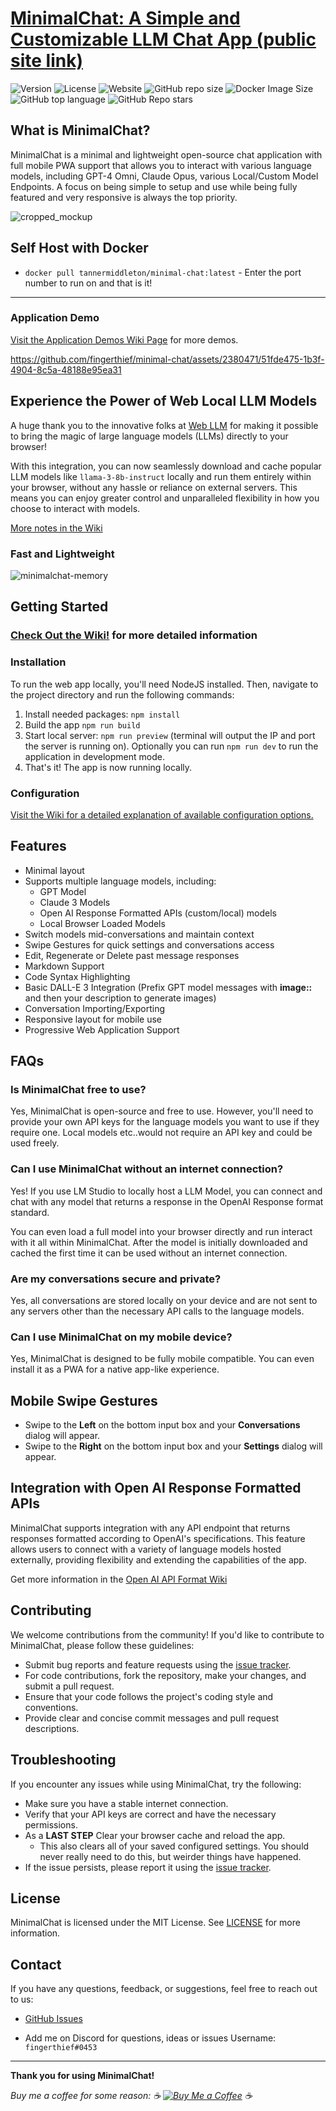 # [**MinimalChat: A Simple and Customizable LLM Chat App (public site link)**](https://minimalchat.app)

![Version](https://img.shields.io/badge/version-6.2.1-blue)
![License](https://img.shields.io/badge/license-MIT-green)
![Website](https://img.shields.io/website?url=https%3A%2F%2Fminimalchat.app)
![GitHub repo size](https://img.shields.io/github/repo-size/fingerthief/minimal-chat)
![Docker Image Size](https://img.shields.io/docker/image-size/tannermiddleton/minimal-chat)
![GitHub top language](https://img.shields.io/github/languages/top/fingerthief/minimal-chat)
![GitHub Repo stars](https://img.shields.io/github/stars/fingerthief/minimal-chat)

## **What is MinimalChat?**

MinimalChat is a minimal and lightweight open-source chat application with full mobile PWA support that allows you to interact with various language models, including GPT-4 Omni, Claude Opus, various Local/Custom Model Endpoints. A focus on being simple to setup and use while being fully featured and very responsive is always the top priority.

![cropped_mockup](https://github.com/fingerthief/minimal-chat/assets/2380471/1e80c15a-c805-43d3-80e3-46eacbc29913)

## Self Host with Docker

- `docker pull tannermiddleton/minimal-chat:latest` - Enter the port number to run on and that is it!

---

### Application Demo

[Visit the Application Demos Wiki Page](https://github.com/fingerthief/minimal-chat/wiki/Application-Demos) for more demos.

https://github.com/fingerthief/minimal-chat/assets/2380471/51fde475-1b3f-4904-8c5a-48188e95ea31

## **Experience the Power of Web Local LLM Models**

A huge thank you to the innovative folks at [Web LLM](https://github.com/mlc-ai/web-llm) for making it possible to bring the magic of large language models (LLMs) directly to your browser!

With this integration, you can now seamlessly download and cache popular LLM models like `llama-3-8b-instruct` locally and run them entirely within your browser, without any hassle or reliance on external servers. This means you can enjoy greater control and unparalleled flexibility in how you choose to interact with models.

[More notes in the Wiki](https://github.com/fingerthief/minimal-chat/wiki/Host-and-Run-Entire-LLM-Models-Directly-in-the-Browser-Locally)

### Fast and Lightweight

![minimalchat-memory](https://github.com/fingerthief/minimal-chat/assets/2380471/432d77dc-78dd-469f-9844-71c770b59f06)

## **Getting Started**

### [Check Out the Wiki!](https://github.com/fingerthief/minimal-chat/wiki) for more detailed information

### Installation

To run the web app locally, you'll need NodeJS installed. Then, navigate to the project directory and run the following commands:

1. Install needed packages: `npm install`
2. Build the app `npm run build`
3. Start local server: `npm run preview` (terminal will output the IP and port the server is running on). Optionally you can run `npm run dev` to run the application in development mode.
4. That's it! The app is now running locally.

### Configuration

[Visit the Wiki for a detailed explanation of available configuration options.](https://github.com/fingerthief/minimal-chat/wiki/Configuration-Options-Explained)

## **Features**

- Minimal layout
- Supports multiple language models, including:
  - GPT Model
  - Claude 3 Models
  - Open AI Response Formatted APIs (custom/local) models
  - Local Browser Loaded Models
- Switch models mid-conversations and maintain context
- Swipe Gestures for quick settings and conversations access
- Edit, Regenerate or Delete past message responses
- Markdown Support
- Code Syntax Highlighting
- Basic DALL-E 3 Integration (Prefix GPT model messages with **image::** and then your description to generate images)
- Conversation Importing/Exporting
- Responsive layout for mobile use
- Progressive Web Application Support

## **FAQs**

### Is MinimalChat free to use?

Yes, MinimalChat is open-source and free to use. However, you'll need to provide your own API keys for the language models you want to use if they require one. Local models etc..would not require an API key and could be used freely.

### Can I use MinimalChat without an internet connection?

Yes! If you use LM Studio to locally host a LLM Model, you can connect and chat with any model that returns a response in the OpenAI Response format standard.

You can even load a full model into your browser directly and run interact with it all within MinimalChat. After the model is initially downloaded and cached the first time it can be used without an internet connection.

### Are my conversations secure and private?

Yes, all conversations are stored locally on your device and are not sent to any servers other than the necessary API calls to the language models.

### Can I use MinimalChat on my mobile device?

Yes, MinimalChat is designed to be fully mobile compatible. You can even install it as a PWA for a native app-like experience.

## **Mobile Swipe Gestures**

- Swipe to the **Left** on the bottom input box and your **Conversations** dialog will appear.
- Swipe to the **Right** on the bottom input box and your **Settings** dialog will appear.

## **Integration with Open AI Response Formatted APIs**

MinimalChat supports integration with any API endpoint that returns responses formatted according to OpenAI's specifications. This feature allows users to connect with a variety of language models hosted externally, providing flexibility and extending the capabilities of the app.

Get more information in the [Open AI API Format Wiki](https://github.com/fingerthief/minimal-chat/wiki/Open-AI-Formatted-Response-APIs)

## **Contributing**

We welcome contributions from the community! If you'd like to contribute to MinimalChat, please follow these guidelines:

- Submit bug reports and feature requests using the [issue tracker](https://github.com/fingerthief/minimal-chat/issues).
- For code contributions, fork the repository, make your changes, and submit a pull request.
- Ensure that your code follows the project's coding style and conventions.
- Provide clear and concise commit messages and pull request descriptions.

## **Troubleshooting**

If you encounter any issues while using MinimalChat, try the following:

- Make sure you have a stable internet connection.
- Verify that your API keys are correct and have the necessary permissions.
- As a **LAST STEP** Clear your browser cache and reload the app.
  - This also clears all of your saved configured settings. You should never really need to do this, but weirder things have happened.
- If the issue persists, please report it using the [issue tracker](https://github.com/fingerthief/minimal-chat/issues).

## **License**

MinimalChat is licensed under the MIT License. See [LICENSE](LICENSE) for more information.

## **Contact**

If you have any questions, feedback, or suggestions, feel free to reach out to us:

- [GitHub Issues](https://github.com/fingerthief/minimal-chat/issues)

- Add me on Discord for questions, ideas or issues Username: `fingerthief#0453`

---

**Thank you for using MinimalChat!**

_Buy me a coffee for some reason: ☕️ [![Buy Me a Coffee](https://cdn.buymeacoffee.com/buttons/v2/default-yellow-btn.png)](https://buymeacoffee.com/fingerthief) ☕️_

